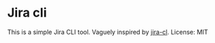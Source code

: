 # Jira cli

This is a simple Jira CLI tool. Vaguely inspired by [jira-cl](https://jiracli.com/).
License: MIT
